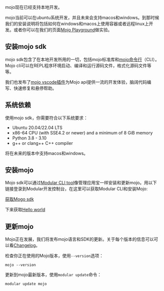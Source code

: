 mojo现在已经支持本地开发。

mojo当前可以在ubuntu系统开发，并且未来会支持macos和windows。到那时候我们的安装说明将包括如何在windows和macos上使用容器或者远程linux上开发。或者你可以在我们的页面[Mojo Playground](https://docs.modular.com/mojo/manual/get-started/#develop-in-the-mojo-playground)做实验。


## 安装mojo sdk

mojo sdk包含了在本地开发所用的一切，包括mojo标准库和[mojo命令行](https://docs.modular.com/mojo/cli/)（CLI）。Mojo cli可以在REPL程序环境启动、编译和运行源码文件，格式化源码文件等等。

我们也发布了[mojo vscode插件](https://marketplace.visualstudio.com/items?itemName=modular-mojotools.vscode-mojo)为Mojo api提供一流的开发体验，脑阔代码编写、快速修复和悬停帮助。

## 系统依赖

使用mojo sdk，你需要符合以下系统要求：

* Ubuntu 20.04/22.04 LTS
* x86-64 CPU (with SSE4.2 or newer) and a minimum of 8 GiB memory
* Python 3.8 - 3.10
* g++ or clang++ C++ compiler

将在未来的版本中支持macos和windows。

## 安装mojo

Mojo sdk可以通过[Modular CLI tool](https://docs.modular.com/cli/)像管理应用宝一样安装和更新mojo。用以下链接登录到Modular开发控制台，在这里可以获取Modular CLI和安装Mojo:

[获取Mogo sdk](https://developer.modular.com/download)

下来获取[Hello world](https://docs.modular.com/mojo/manual/get-started/hello-world.html)

## 更新mojo

Mojo正在发展，我们将发布mojo语言和SDK的更新。关于每个版本的信息可以可以看[Changelog](https://docs.modular.com/mojo/changelog.html)。

检查你正在使用的Mojo版本，使用```--version```选项：
```shell
mojo --version
```
更新到mojo最新版本，使用```modular update```命令：
```
modular update mojo
```


